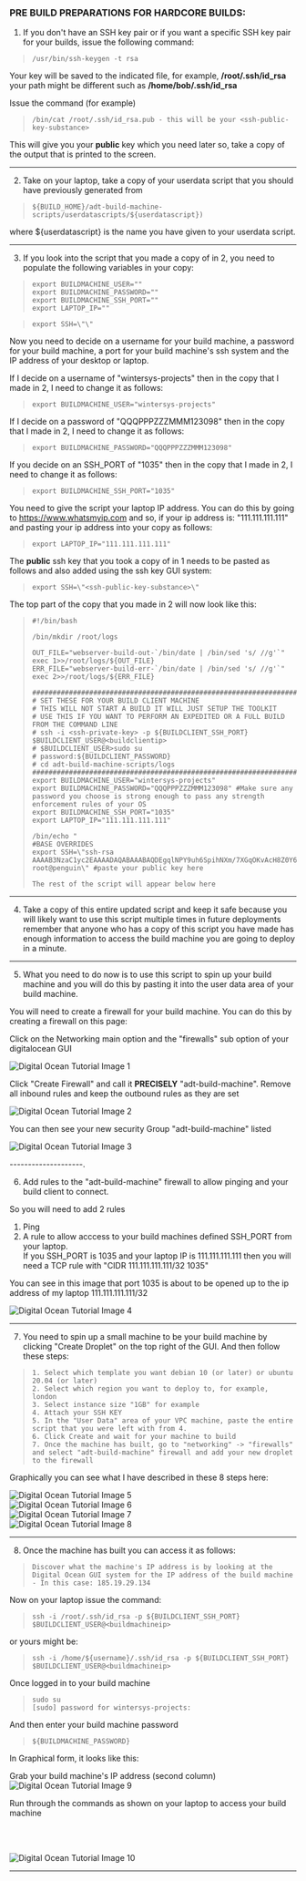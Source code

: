 ### PRE BUILD PREPARATIONS FOR HARDCORE BUILDS:


1) If you don't have an SSH key pair or if you want a specific SSH key pair for your builds, issue the following command:
 
>     /usr/bin/ssh-keygen -t rsa 


Your key will be saved to the indicated file, for example, **/root/.ssh/id_rsa** your path might be different such as **/home/bob/.ssh/id_rsa**
         
Issue the command (for example)
  
>     /bin/cat /root/.ssh/id_rsa.pub - this will be your <ssh-public-key-substance>
  
This will give you your **public** key which you need later so, take a copy of the output that is printed to the screen. 

--------------------

2) Take on your laptop, take a copy of your userdata script that you should have previously generated from  

>     ${BUILD_HOME}/adt-build-machine-scripts/userdatascripts/${userdatascript})  

where ${userdatascript} is the name you have given to your userdata script. 

------------------

3) If you look into the script that you made a copy of in 2, you need to populate the following variables in your copy:


>     export BUILDMACHINE_USER=""
>     export BUILDMACHINE_PASSWORD="" 
>     export BUILDMACHINE_SSH_PORT=""
>     export LAPTOP_IP=""

>     export SSH=\"\" 

Now you need to decide on a username for your build machine, a password for your build machine, a port for your build machine's ssh system and the IP address of your desktop or laptop.

If I decide on a username of "wintersys-projects" then in the copy that I made in 2, I need to change it as follows:  


>     export BUILDMACHINE_USER="wintersys-projects"


If I decide on a password of "QQQPPPZZZMMM123098" then in the copy that I made in 2, I need to change it as follows:


>     export BUILDMACHINE_PASSWORD="QQQPPPZZZMMM123098"


If you decide on an SSH_PORT of "1035" then in the copy that I made in 2, I need to change it as follows:

>     export BUILDMACHINE_SSH_PORT="1035"


You need to give the script your laptop IP address. You can do this by going to https://www.whatsmyip.com and so, if your ip address is: "111.111.111.111" and pasting your ip address into your copy as follows:


>     export LAPTOP_IP="111.111.111.111"


The **public** ssh key that you took a copy of in 1 needs to be pasted as follows and also added using the ssh key GUI system:

>     export SSH=\"<ssh-public-key-substance>\"

The top part of the copy that you made in 2 will now look like this:
 

>     #!/bin/bash
>    
>     /bin/mkdir /root/logs
>    
>     OUT_FILE="webserver-build-out-`/bin/date | /bin/sed 's/ //g'`"
>     exec 1>>/root/logs/${OUT_FILE}
>     ERR_FILE="webserver-build-err-`/bin/date | /bin/sed 's/ //g'`"
>     exec 2>>/root/logs/${ERR_FILE}
>     
>     ###############################################################################################
>     # SET THESE FOR YOUR BUILD CLIENT MACHINE
>     # THIS WILL NOT START A BUILD IT WILL JUST SETUP THE TOOLKIT
>     # USE THIS IF YOU WANT TO PERFORM AN EXPEDITED OR A FULL BUILD FROM THE COMMAND LINE
>     # ssh -i <ssh-private-key> -p ${BUILDCLIENT_SSH_PORT} $BUILDCLIENT_USER@<buildclientip>
>     # $BUILDCLIENT_USER>sudo su
>     # password:${BUILDCLIENT_PASSWORD}
>     # cd adt-build-machine-scripts/logs
>     #################################################################################################
>     export BUILDMACHINE_USER="wintersys-projects"
>     export BUILDMACHINE_PASSWORD="QQQPPPZZZMMM123098" #Make sure any password you choose is strong enough to pass any strength enforcement rules of your OS
>     export BUILDMACHINE_SSH_PORT="1035"
>     export LAPTOP_IP="111.111.111.111"
>      
>     /bin/echo "
>     #BASE OVERRIDES
>     export SSH=\"ssh-rsa AAAAB3NzaC1yc2EAAAADAQABAAABAQDEgqlNPY9uh6SpihNXm/7XGqOKvAcH8Z0Y6pZG9lTIm/PHI5VijIFqs0OzM3DPLFARtut7lojBoKq9ljBmKeVBGX5EkJ5O3CJfEZs9E13e2Qk+7F9wTmoMBG8XY4l/SmD9HddLTS/7Oadg+C4RDxHlSMrl1PSCdzlM14spHCI8rwUntNCUY+fObolqel0829zYDX0oEWzYyoIEUs1847X3cRp9+yZsjqSD5Nw9jacLcWjtdfClEvx5F8ZVm0+s5OLtz9cCf6NkOgYf3KFz+e8qAO/w83Umh5B2Gem1uOxSDtUmzVlRiMTfP6CTSKRnYRnkb97F9RZsmAsG6+g+eKvp root@penguin\" #paste your public key here
>     
>     The rest of the script will appear below here

-----------------

4) Take a copy of this entire updated script and keep it safe because you will likely want to use this script multiple times in future deployments remember that anyone who has a copy of this script you have made has enough information to access the build machine you are going to deploy in a minute. 

---------------

5) What you need to do now is to use this script to spin up your build machine and you will do this by pasting it into the user data area of your build machine.

You will need to create a firewall for your build machine. You can do this by creating a firewall on this page: 

Click on the Networking main option and the "firewalls" sub option of your digitalocean GUI
         
![](images/hardcore/do1.png "Digital Ocean Tutorial Image 1")
 
Click "Create Firewall" and call it **PRECISELY** "adt-build-machine". Remove all inbound rules and keep the outbound rules as they are set

![](images/hardcore/do2.png "Digital Ocean Tutorial Image 2") 

You can then see your new security Group "adt-build-machine" listed  

![](images/hardcore/do3.png "Digital Ocean Tutorial Image 3") 

--------------------. 

6) Add rules to the "adt-build-machine" firewall to allow pinging and your build client to connect.  

So you will need to add 2 rules  

1) Ping  
2) A rule to allow acccess to your build machines defined SSH_PORT from your laptop.  
   If you SSH_PORT is 1035 and your laptop IP is 111.111.111.111 then you will need a TCP rule with "CIDR 111.111.111.111/32 1035"

You can see in this image that port 1035 is about to be opened up to the ip address of my laptop 111.111.111.111/32  

![](images/hardcore/do4.png "Digital Ocean Tutorial Image 4") 

---------------

7) You need to spin up a small machine to be your build machine by clicking "Create Droplet" on the top right of the GUI. And then follow these steps:

>     1. Select which template you want debian 10 (or later) or ubuntu 20.04 (or later)
>     2. Select which region you want to deploy to, for example, london
>     3. Select instance size "1GB" for example
>     4. Attach your SSH KEY
>     5. In the "User Data" area of your VPC machine, paste the entire script that you were left with from 4.
>     6. Click Create and wait for your machine to build
>     7. Once the machine has built, go to "networking" -> "firewalls" and select "adt-build-machine" firewall and add your new droplet to the firewall

Graphically you can see what I have described in these 8 steps here:

![](images/hardcore/do5.png "Digital Ocean Tutorial Image 5")  
![](images/hardcore/do6.png "Digital Ocean Tutorial Image 6")  
![](images/hardcore/do7.png "Digital Ocean Tutorial Image 7")  
![](images/hardcore/do8.png "Digital Ocean Tutorial Image 8")  

---------------

8) Once the machine has built you can access it as follows:

>     Discover what the machine's IP address is by looking at the Digital Ocean GUI system for the IP address of the build machine - In this case: 185.19.29.134


Now on your laptop issue the command:

>     ssh -i /root/.ssh/id_rsa -p ${BUILDCLIENT_SSH_PORT} $BUILDCLIENT_USER@<buildmachineip>

or yours might be:

>     ssh -i /home/${username}/.ssh/id_rsa -p ${BUILDCLIENT_SSH_PORT} $BUILDCLIENT_USER@<buildmachineip>

Once logged in to your build machine

>     sudo su 
>     [sudo] password for wintersys-projects:

And then enter your build machine password

>     ${BUILDMACHINE_PASSWORD}


In Graphical form, it looks like this:

Grab your build machine's IP address (second column)
![](images/hardcore/do9.png "Digital Ocean Tutorial Image 9")

Run through the commands as shown on your laptop to access your build machine

&nbsp;  
&nbsp;

![](../../images/digitalocean/digitalocean-buildmachine-hardcore/do10.png "Digital Ocean Tutorial Image 10")

--------------------------------------
